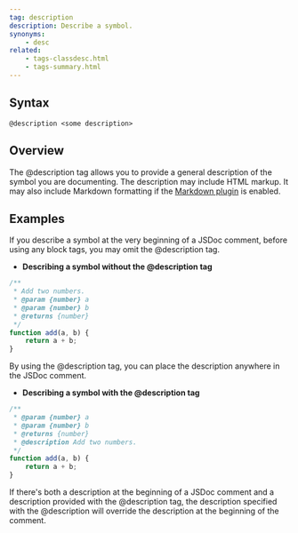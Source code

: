 ```yaml
---
tag: description
description: Describe a symbol.
synonyms:
    - desc
related:
    - tags-classdesc.html
    - tags-summary.html
---
```


## Syntax

`@description <some description>`


## Overview

The @description tag allows you to provide a general description of the symbol you are documenting.
The description may include HTML markup. It may also include Markdown formatting if the
[Markdown plugin][markdown-plugin] is enabled.

[markdown-plugin]: plugins-markdown


## Examples

If you describe a symbol at the very beginning of a JSDoc comment, before using any block tags, you
may omit the @description tag.

- **Describing a symbol without the @description tag**

```js
/**
 * Add two numbers.
 * @param {number} a
 * @param {number} b
 * @returns {number}
 */
function add(a, b) {
    return a + b;
}
```


By using the @description tag, you can place the description anywhere in the JSDoc comment.

- **Describing a symbol with the @description tag**

```js
/**
 * @param {number} a
 * @param {number} b
 * @returns {number}
 * @description Add two numbers.
 */
function add(a, b) {
    return a + b;
}
```


If there's both a description at the beginning of a JSDoc comment and a description provided with the @description tag, the description specified with the @description will override the description at the beginning of the comment.
